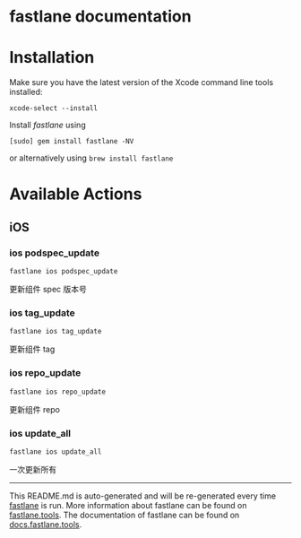 fastlane documentation
================
# Installation

Make sure you have the latest version of the Xcode command line tools installed:

```
xcode-select --install
```

Install _fastlane_ using
```
[sudo] gem install fastlane -NV
```
or alternatively using `brew install fastlane`

# Available Actions
## iOS
### ios podspec_update
```
fastlane ios podspec_update
```
更新组件 spec 版本号
### ios tag_update
```
fastlane ios tag_update
```
更新组件 tag
### ios repo_update
```
fastlane ios repo_update
```
更新组件 repo
### ios update_all
```
fastlane ios update_all
```
一次更新所有

----

This README.md is auto-generated and will be re-generated every time [fastlane](https://fastlane.tools) is run.
More information about fastlane can be found on [fastlane.tools](https://fastlane.tools).
The documentation of fastlane can be found on [docs.fastlane.tools](https://docs.fastlane.tools).
